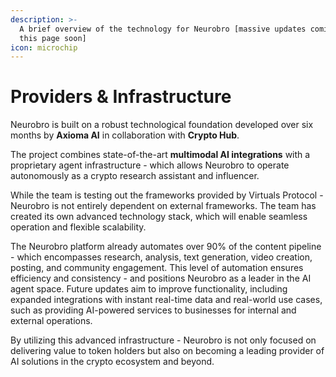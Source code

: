 ```yaml
---
description: >-
  A brief overview of the technology for Neurobro [massive updates coming to
  this page soon]
icon: microchip
---
```


# Providers & Infrastructure

Neurobro is built on a robust technological foundation developed over six months by **Axioma AI** in collaboration with **Crypto Hub**.&#x20;

The project combines state-of-the-art **multimodal AI integrations** with a proprietary agent infrastructure - which allows Neurobro to operate autonomously as a crypto research assistant and influencer.&#x20;

While the team is testing out the frameworks provided by Virtuals Protocol - Neurobro is not entirely dependent on external frameworks. The team has created its own advanced technology stack, which will enable seamless operation and flexible scalability.

The Neurobro platform already automates over 90% of the content pipeline - which encompasses research, analysis, text generation, video creation, posting, and community engagement. This level of automation ensures efficiency and consistency - and positions Neurobro as a leader in the AI agent space. Future updates aim to improve functionality, including expanded integrations with instant real-time data and real-world use cases, such as providing AI-powered services to businesses for internal and external operations.

By utilizing this advanced infrastructure - Neurobro is not only focused on delivering value to token holders but also on becoming a leading provider of AI solutions in the crypto ecosystem and beyond.
